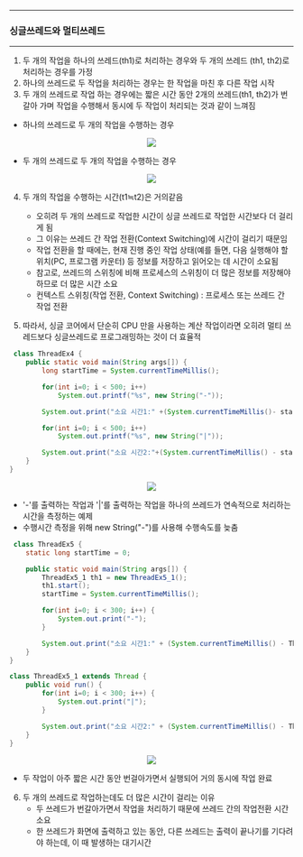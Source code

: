 -----
### 싱글쓰레드와 멀티쓰레드
-----
1. 두 개의 작업을 하나의 쓰레드(th1)로 처리하는 경우와 두 개의 쓰레드 (th1, th2)로 처리하는 경우를 가정
2. 하나의 쓰레드로 두 작업을 처리하는 경우는 한 작업을 마친 후 다른 작업 시작
3. 두 개의 쓰레드로 작업 하는 경우에는 짧은 시간 동안 2개의 쓰레드(th1, th2)가 번갈아 가며 작업을 수행해서 동시에 두 작업이 처리되는 것과 같이 느껴짐

  - 하나의 쓰레드로 두 개의 작업을 수행하는 경우
<div align="center">
<img src="https://github.com/sooyounghan/Java/assets/34672301/6b6e7e3b-7ade-4ade-987d-f3511ab7f486">
</div>

  - 두 개의 쓰레드로 두 개의 작업을 수행하는 경우
<div align="center">
<img src="https://github.com/sooyounghan/Java/assets/34672301/f053b89b-e3e8-4d03-ac8e-7b6debd57a45">
</div>

4. 두 개의 작업을 수행하는 시간(t1≒t2)은 거의같음
   - 오히려 두 개의 쓰레드로 작업한 시간이 싱글 쓰레드로 작업한 시간보다 더 걸리게 됨
   - 그 이유는 쓰레드 간 작업 전환(Context Switching)에 시간이 걸리기 때문임
   - 작업 전환을 할 때에는, 현재 진행 중인 작업 상태(예를 들면, 다음 실행해야 할 위치(PC, 프로그램 카운터) 등 정보를 저장하고 읽어오는 데 시간이 소요됨
   - 참고로, 쓰레드의 스위칭에 비해 프로세스의 스위칭이 더 많은 정보를 저장해야하므로 더 많은 시간 소요
   - 컨텍스트 스위칭(작업 전환, Context Switching) : 프로세스 또는 쓰레드 간 작업 전환

5. 따라서, 싱글 코어에서 단순히 CPU 만을 사용하는 계산 작업이라면 오히려 멀티 쓰레드보다 싱글쓰레드로 프로그래밍하는 것이 더 효율적
```java
 class ThreadEx4 {
	public static void main(String args[]) {
		long startTime = System.currentTimeMillis();

		for(int i=0; i < 500; i++)
			System.out.printf("%s", new String("-"));		

		System.out.print("소요 시간1:" +(System.currentTimeMillis()- startTime)); 

		for(int i=0; i < 500; i++) 
			System.out.printf("%s", new String("|"));		

		System.out.print("소요 시간2:"+(System.currentTimeMillis() - startTime));
	}
}
```
<div align="center">
<img src="https://github.com/sooyounghan/Java/assets/34672301/b63f769c-2f43-4c52-a8b6-2b58176268c1">
</div>

  - '-'를 출력하는 작업과 '|'를 출력하는 작업을 하나의 쓰레드가 연속적으로 처리하는 시간을 측정하는 예제
  - 수행시간 측정을 위해 new String("-")를 사용해 수행속도를 늦춤

```java
 class ThreadEx5 {
	static long startTime = 0;

	public static void main(String args[]) {
		ThreadEx5_1 th1 = new ThreadEx5_1();
		th1.start();
		startTime = System.currentTimeMillis();

		for(int i=0; i < 300; i++) {
			System.out.print("-");
		}

		System.out.print("소요 시간1:" + (System.currentTimeMillis() - ThreadEx5.startTime));
	}
}

class ThreadEx5_1 extends Thread {
	public void run() {
		for(int i=0; i < 300; i++) {
			System.out.print("|");
		}

		System.out.print("소요 시간2:" + (System.currentTimeMillis() - ThreadEx5.startTime));
	}
}
```
<div align="center">
<img src="https://github.com/sooyounghan/Java/assets/34672301/79e05221-7b85-4388-a795-f84d955ccf8a">
</div>

  - 두 작업이 아주 짧은 시간 동안 번걸아가면서 실행되어 거의 동시에 작업 완료

6. 두 개의 쓰레드로 작업하는데도 더 많은 시간이 걸리는 이유
   - 두 쓰레드가 번갈아가면서 작업을 처리하기 때문에 쓰레드 간의 작업전환 시간 소요
   - 한 쓰레드가 화면에 출력하고 있는 동안, 다른 쓰레드는 출력이 끝나기를 기다려야 하는데, 이 때 발생하는 대기시간
  
